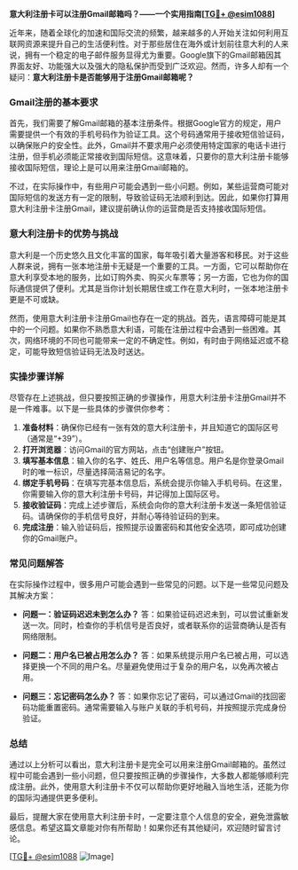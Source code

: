 **意大利注册卡可以注册Gmail邮箱吗？——一个实用指南[[TG💪+ @esim1088](https://t.me/s/esim1088)]**

近年来，随着全球化的加速和国际交流的频繁，越来越多的人开始关注如何利用互联网资源来提升自己的生活便利性。对于那些居住在海外或计划前往意大利的人来说，拥有一个稳定的电子邮件服务显得尤为重要。Google旗下的Gmail邮箱因其界面友好、功能强大以及强大的隐私保护而受到广泛欢迎。然而，许多人却有一个疑问：**意大利注册卡是否能够用于注册Gmail邮箱呢？**

### Gmail注册的基本要求

首先，我们需要了解Gmail邮箱的基本注册条件。根据Google官方的规定，用户需要提供一个有效的手机号码作为验证工具。这个号码通常用于接收短信验证码，以确保账户的安全性。此外，Gmail并不要求用户必须使用特定国家的电话卡进行注册，但手机必须能正常接收到国际短信。这意味着，只要你的意大利注册卡能够接收国际短信，理论上是可以用来注册Gmail邮箱的。

不过，在实际操作中，有些用户可能会遇到一些小问题。例如，某些运营商可能对国际短信的发送方有一定的限制，导致验证码无法顺利到达。因此，如果你打算用意大利注册卡注册Gmail，建议提前确认你的运营商是否支持接收国际短信。

### 意大利注册卡的优势与挑战

意大利是一个历史悠久且文化丰富的国家，每年吸引着大量游客和移民。对于这些人群来说，拥有一张本地注册卡无疑是一个重要的工具。一方面，它可以帮助你在意大利享受本地的服务，比如订购外卖、购买火车票等；另一方面，它也为你的国际通信提供了便利。尤其是当你计划长期居住或工作在意大利时，一张本地注册卡更是不可或缺。

然而，使用意大利注册卡注册Gmail也存在一定的挑战。首先，语言障碍可能是其中的一个问题。如果你不熟悉意大利语，可能在注册过程中会遇到一些困难。其次，网络环境的不同也可能带来一定的不确定性。例如，有时由于网络延迟或不稳定，可能导致短信验证码无法及时送达。

### 实操步骤详解

尽管存在上述挑战，但只要按照正确的步骤操作，用意大利注册卡注册Gmail并不是一件难事。以下是一些具体的步骤供你参考：

1. **准备材料**：确保你已经有一张有效的意大利注册卡，并且知道它的国际区号（通常是“+39”）。
2. **打开浏览器**：访问Gmail的官方网站，点击“创建账户”按钮。
3. **填写基本信息**：输入你的名字、姓氏、用户名等信息。用户名是你登录Gmail时的唯一标识，尽量选择简洁易记的名字。
4. **绑定手机号码**：在填写完基本信息后，系统会提示你输入手机号码。在这里，你需要输入你的意大利注册卡号码，并记得加上国际区号。
5. **接收验证码**：完成上述步骤后，系统会向你的意大利注册卡发送一条短信验证码。请确保你的手机信号良好，并耐心等待验证码的到来。
6. **完成注册**：输入验证码后，按照提示设置密码和其他安全选项，即可成功创建你的Gmail账户。

### 常见问题解答

在实际操作过程中，很多用户可能会遇到一些常见的问题。以下是一些常见问题及其解决方案：

- **问题一：验证码迟迟未到怎么办？**
  答：如果验证码迟迟未到，可以尝试重新发送一次。同时，检查你的手机信号是否良好，或者联系你的运营商确认是否有网络限制。

- **问题二：用户名已被占用怎么办？**
  答：如果系统提示用户名已被占用，可以选择更换一个不同的用户名。尽量避免使用过于复杂的用户名，以免再次被占用。

- **问题三：忘记密码怎么办？**
  答：如果你忘记了密码，可以通过Gmail的找回密码功能重置密码。通常需要输入与账户关联的手机号码，并按照提示完成身份验证。

### 总结

通过以上分析可以看出，意大利注册卡是完全可以用来注册Gmail邮箱的。虽然过程中可能会遇到一些小问题，但只要按照正确的步骤操作，大多数人都能够顺利完成注册。此外，使用意大利注册卡不仅可以帮助你更好地融入当地生活，还能为你的国际沟通提供更多便利。

最后，提醒大家在使用意大利注册卡时，一定要注意个人信息的安全，避免泄露敏感信息。希望这篇文章能对你有所帮助！如果你还有其他疑问，欢迎随时留言讨论。

[[TG💪+ @esim1088](https://t.me/s/esim1088) ![Image](https://i.postimg.cc/4NQfJmqS/Snipaste-2025-05-13-00-14-12.png)]